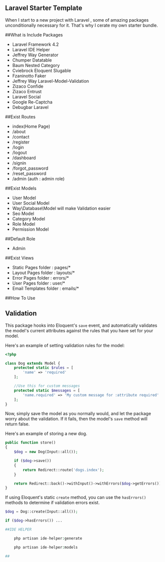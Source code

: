## Laravel Starter Template

  When I start to a new project with Laravel , some of amazing packages unconditionally necessary for it. That's why I cerate my own starter bundle.
  
##What is Include Packages

  - Laravel Framework 4.2 
  - Laravel IDE Helper 
  - Jeffrey Way Generator 
  - Chumper Datatable 
  - Baum Nested Category
  - Cviebrock Eloquent Slugable 
  - Fzaninotto Faker 
  - Jeffrey Way Laravel-Model-Validation
  - Zizaco Confide 
  - Zizaco Entrust
  - Laravel Social
  - Google Re-Captcha
  - Debugbar Laravel 
  

##Exist Routes 

  - index(Home Page)
  - /about 
  - /contact
  - /register 
  - /login
  - /logout
  - /dashboard
  - /signin
  - /forgot_password
  - /reset_password
  - /admin (auth : admin role)

##Exist Models

  - User Model 
  - User Social Model
  - Way\Database\Model will make Validation easier
  - Seo Model 
  - Category Model 
  - Role Model 
  - Permission Model
  
##Default Role
  - Admin

##Exist Views 

  - Static Pages folder : pages/*
  - Layout Pages folder : layouts/*
  - Error Pages  folder : errors/*
  - User Pages   folder : user/*
  - Email Templates folder : emails/*

##How To Use

## Validation

This package hooks into Eloquent's `save` event, and automatically validates the model's current attributes against the rules that you have set for your model.

Here's an example of setting validation rules for the model:

```php
<?php

class Dog extends Model {
    protected static $rules = [
        'name' => 'required'
    ];

    //Use this for custom messages
    protected static $messages = [
        'name.required' => 'My custom message for :attribute required'
    ];
}
```

Now, simply save the model as you normally would, and let the package worry about the validation. If it fails, then the model's `save` method will return false.

Here's an example of storing a new dog.

```php
public function store()
{
    $dog = new Dog(Input::all());

    if ($dog->save())
    {
        return Redirect::route('dogs.index');
    }

    return Redirect::back()->withInput()->withErrors($dog->getErrors());
}
```

If using Eloquent's static `create` method, you can use the `hasErrors()` methods to determine if validation errors exist.

```php
$dog = Dog::create(Input::all());

if ($dog->hasErrors()) ...

##IDE HELPER

    php artisan ide-helper:generate

    php artisan ide-helper:models

##
        

